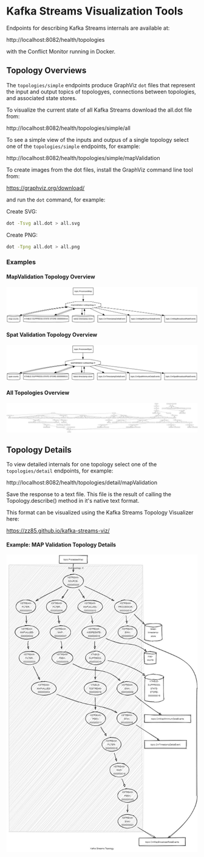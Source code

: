 # Kafka Streams Visualization Tools

Endpoints for describing Kafka Streams internals are available at:

http://localhost:8082/health/topologies

with the Conflict Monitor running in Docker.

## Topology Overviews

The `topologies/simple` endpoints produce GraphViz `dot` files that represent the input and output topics of topologyes, connections between topologies, and associated state stores.

To visualize the current state of all Kafka Streams download the all.dot file from:

http://localhost:8082/health/topologies/simple/all

To see a simple view of the inputs and outpus of a single topology select one of the `topologies/simple` endpoints, for example:

http://localhost:8082/health/topologies/simple/mapValidation

To create images from the dot files, install the GraphViz command line tool from:

https://graphviz.org/download/

and run the `dot` command, for example:

Create SVG:
```bash
dot -Tsvg all.dot > all.svg
```

Create PNG:
```bash
dot -Tpng all.dot > all.png
```

### Examples
#### MapValidation Topology Overview
![MAP Validation Topology Overview](./mapValidation.svg)

#### Spat Validation Topology Overview
![SPaT Validation Topology Overview](./spatValidation.svg)

#### All Topologies Overview
![All Topologies Overview](./all.svg)


## Topology Details

To view detailed internals for one topology select one of the `topologies/detail` endpoints, for example:

http://localhost:8082/health/topologies/detail/mapValidation

Save the response to a text file.  This file is the result of calling the Topology.describe() method in it's native text format.

This format can be visualized using the Kafka Streams Topology Visualizer here:

https://zz85.github.io/kafka-streams-viz/

#### Example: MAP Validation Topology Details
![MAP Validation detailed topology](mapValidation_detail.jpg)













